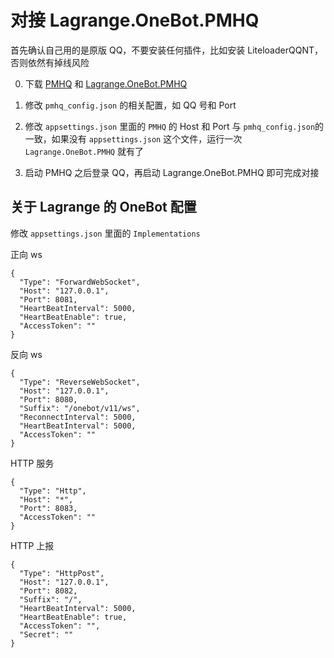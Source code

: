 # 对接 Lagrange.OneBot.PMHQ

首先确认自己用的是原版 QQ，不要安装任何插件，比如安装 LiteloaderQQNT，否则依然有掉线风险

0. 下载 [PMHQ](https://github.com/linyuchen/PMHQ/releases) 和 [Lagrange.OneBot.PMHQ](https://github.com/linyuchen/Lagrange.Core.PMHQ/releases)

1. 修改 `pmhq_config.json` 的相关配置，如 QQ 号和 Port

2. 修改 `appsettings.json` 里面的 `PMHQ` 的 Host 和 Port 与 `pmhq_config.json`的一致，如果没有 `appsettings.json` 这个文件，运行一次 `Lagrange.OneBot.PMHQ` 就有了

3. 启动 PMHQ 之后登录 QQ，再启动 Lagrange.OneBot.PMHQ 即可完成对接


## 关于 Lagrange 的 OneBot 配置

修改 `appsettings.json` 里面的 `Implementations` 

正向 ws
```json5
{
  "Type": "ForwardWebSocket",
  "Host": "127.0.0.1",
  "Port": 8081,
  "HeartBeatInterval": 5000,
  "HeartBeatEnable": true,
  "AccessToken": ""
}
```

反向 ws
```json5
{
  "Type": "ReverseWebSocket",
  "Host": "127.0.0.1",
  "Port": 8080,
  "Suffix": "/onebot/v11/ws",
  "ReconnectInterval": 5000,
  "HeartBeatInterval": 5000,
  "AccessToken": ""
}
```

HTTP 服务

```json5
{
  "Type": "Http",
  "Host": "*",
  "Port": 8083,
  "AccessToken": ""
}
```

HTTP 上报

```json5
{
  "Type": "HttpPost",
  "Host": "127.0.0.1",
  "Port": 8082,
  "Suffix": "/",
  "HeartBeatInterval": 5000,
  "HeartBeatEnable": true,
  "AccessToken": "",
  "Secret": ""
}
```
